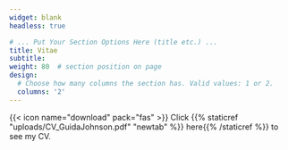 ```yaml
---
widget: blank
headless: true

# ... Put Your Section Options Here (title etc.) ...
title: Vitae
subtitle:
weight: 80  # section position on page
design:
  # Choose how many columns the section has. Valid values: 1 or 2.
  columns: '2'
---
```

{{< icon name="download" pack="fas" >}} Click {{% staticref "uploads/CV_GuidaJohnson.pdf" "newtab" %}} here{{% /staticref %}} to see my CV.
